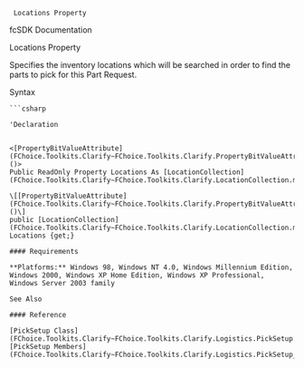 ﻿     Locations Property                                                   

fcSDK Documentation

Locations Property

Specifies the inventory locations which will be searched in order to find the parts to pick for this Part Request.

Syntax

```vbnet
```csharp

'Declaration
 

<[PropertyBitValueAttribute](FChoice.Toolkits.Clarify~FChoice.Toolkits.Clarify.PropertyBitValueAttribute.md)()>
Public ReadOnly Property Locations As [LocationCollection](FChoice.Toolkits.Clarify~FChoice.Toolkits.Clarify.LocationCollection.md)

\[[PropertyBitValueAttribute](FChoice.Toolkits.Clarify~FChoice.Toolkits.Clarify.PropertyBitValueAttribute.md)()\]
public [LocationCollection](FChoice.Toolkits.Clarify~FChoice.Toolkits.Clarify.LocationCollection.md) Locations {get;}

#### Requirements

**Platforms:** Windows 98, Windows NT 4.0, Windows Millennium Edition, Windows 2000, Windows XP Home Edition, Windows XP Professional, Windows Server 2003 family

See Also

#### Reference

[PickSetup Class](FChoice.Toolkits.Clarify~FChoice.Toolkits.Clarify.Logistics.PickSetup.md)  
[PickSetup Members](FChoice.Toolkits.Clarify~FChoice.Toolkits.Clarify.Logistics.PickSetup_members.md)